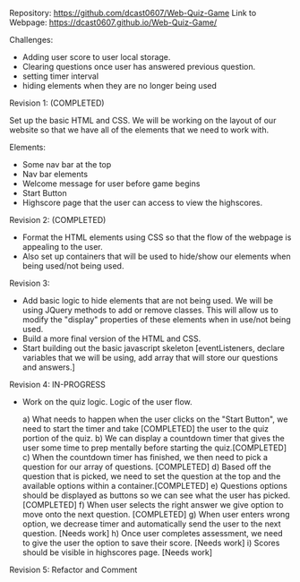 Repository: https://github.com/dcast0607/Web-Quiz-Game
Link to Webpage: https://dcast0607.github.io/Web-Quiz-Game/

Challenges: 
- Adding user score to user local storage.
- Clearing questions once user has answered previous question. 
- setting timer interval
- hiding elements when they are no longer being used


Revision 1: (COMPLETED)

Set up the basic HTML and CSS. We will be working on the layout of our website so that we have all of the
elements that we need to work with. 

Elements: 
- Some nav bar at the top
- Nav bar elements
- Welcome message for user before game begins
- Start Button
- Highscore page that the user can access to view the highscores.

Revision 2: (COMPLETED)

- Format the HTML elements using CSS so that the flow of the webpage is appealing to the user. 
- Also set up containers that will be used to hide/show our elements when being used/not being used. 

Revision 3: 

- Add basic logic to hide elements that are not being used. We will be using JQuery methods to add or remove
classes. This will allow us to modify the "display" properties of these elements when in use/not being used. 
- Build a more final version of the HTML and CSS. 
- Start building out the basic javascript skeleton [eventListeners, declare variables that we will be using,
add array that will store our questions and answers.]

Revision 4: IN-PROGRESS

- Work on the quiz logic. Logic of the user flow. 

    a) What needs to happen when the user clicks on the "Start Button", we need to start the timer and take [COMPLETED]
    the user to the quiz portion of the quiz. 
    b) We can display a countdown timer that gives the user some time to prep mentally before starting the quiz.[COMPLETED]
    c) When the countdown timer has finished, we then need to pick a question for our array of questions. [COMPLETED]
    d) Based off the question that is picked, we need to set the question at the top and the available options within a container.[COMPLETED]
    e) Questions options should be displayed as buttons so we can see what the user has picked.[COMPLETED]
    f) When user selects the right answer we give option to move onto the next question. [COMPLETED]
    g) When user enters wrong option, we decrease timer and automatically send the user to the next question. [Needs work]
    h) Once user completes assessment, we need to give the user the option to save their score. [Needs work]
    i) Scores should be visible in highscores page. [Needs work]


Revision 5: Refactor and Comment
